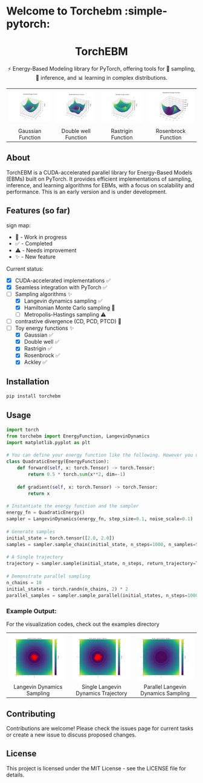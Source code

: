 # Welcome to Torchebm :simple-pytorch:
<h1 align="center">TorchEBM</h1>


<p align="center">⚡ Energy-Based Modeling library for PyTorch, offering tools for 🔬 sampling, 🧠 inference, and 📊 learning in complex distributions.</p>

<table align="center">
  <tr>
    <td><img src="assets/images/e_functions/gaussian.png" alt="Ackley" width="250"/></td>
    <td><img src="assets/images/e_functions/double_well.png" alt="double_well" width="250"/></td>
    <td><img src="assets/images/e_functions/rastrigin.png" alt="rastrigin" width="250"/></td>
    <td><img src="assets/images/e_functions/rosenbrock.png" alt="rosenbrock" width="250"/></td>
  </tr>
  <tr>
    <td align="center">Gaussian Function</td>
    <td align="center">Double well Function</td>
    <td align="center">Rastrigin Function</td>
    <td align="center">Rosenbrock Function</td>
  </tr>
</table>  

## About

TorchEBM is a CUDA-accelerated parallel library for Energy-Based Models (EBMs) built on PyTorch. It provides efficient implementations of sampling, inference, and learning algorithms for EBMs, with a focus on scalability and performance.
This is an early version and is under development.
## Features (so far)

sign map:

- :construction: - Work in progress
- :white_check_mark: - Completed
- :warning: - Needs improvement
- :sparkles: - New feature

Current status:

- [x] CUDA-accelerated implementations :white_check_mark:
- [x] Seamless integration with PyTorch :white_check_mark:
- [ ] Sampling algorithms :sparkles:
    * [x] Langevin dynamics sampling :white_check_mark:
    * [x] Hamiltonian Monte Carlo sampling :construction:
    * [ ] Metropolis-Hastings sampling :warning:
- [ ] contrastive divergence (CD, PCD, PTCD) :construction:
- [ ] Toy energy functions :sparkles:
    * [x] Gaussian :white_check_mark:
    * [x] Double well :white_check_mark:
    * [x] Rastrigin :white_check_mark:
    * [x] Rosenbrock :white_check_mark:
    * [x] Ackley :white_check_mark:
## Installation

```bash
pip install torchebm
```

## Usage
```python
import torch
from torchebm import EnergyFunction, LangevinDynamics
import matplotlib.pyplot as plt

# You can define your energy function like the following. However you don't need to implement the gradient and it is already automated, but for the sake of the example, we'll include it.
class QuadraticEnergy(EnergyFunction):
    def forward(self, x: torch.Tensor) -> torch.Tensor:
        return 0.5 * torch.sum(x**2, dim=-1)
    
    def gradient(self, x: torch.Tensor) -> torch.Tensor:
        return x

# Instantiate the energy function and the sampler
energy_fn = QuadraticEnergy()
sampler = LangevinDynamics(energy_fn, step_size=0.1, noise_scale=0.1)

# Generate samples
initial_state = torch.tensor([2.0, 2.0])
samples = sampler.sample_chain(initial_state, n_steps=1000, n_samples=500)

# A Single trajectory
trajectory = sampler.sample(initial_state, n_steps, return_trajectory=True)

# Demonstrate parallel sampling
n_chains = 10
initial_states = torch.randn(n_chains, 2) * 2
parallel_samples = sampler.sample_parallel(initial_states, n_steps=1000)
```
### Example Output:
For the visualization codes, check out the examples directory
<table>
  <tr>
    <td><img src="assets/images/sampling.jpg" alt="Langevin Dynamics Sampling" width="250"/></td>
    <td><img src="assets/images/trajectory.jpg" alt="Single Langevin Dynamics Trajectory" width="250"/></td>
    <td><img src="assets/images/parallel.jpg" alt="Parallel Langevin Dynamics Sampling" width="250"/></td>
  </tr>
  <tr>
    <td align="center">Langevin Dynamics Sampling</td>
    <td align="center">Single Langevin Dynamics Trajectory</td>
    <td align="center">Parallel Langevin Dynamics Sampling</td>
  </tr>
</table>

## Contributing
Contributions are welcome! Please check the issues page for current tasks or create a new issue to discuss proposed changes.

## License
This project is licensed under the MIT License - see the LICENSE file for details.

